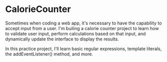 # CalorieCounter

Sometimes when coding a web app, it's necessary to have the capability to accept input from a user. I'm builing a calorie counter project to learn how to validate user input, perform calculations based on that input, and dynamically update the interface to display the results.

In this practice project, I'll learn basic regular expressions, template literals, the addEventListener() method, and more.
